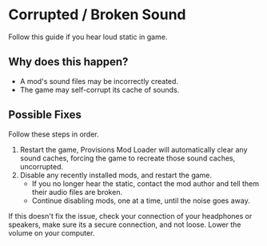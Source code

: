 # Corrupted / Broken Sound
Follow this guide if you hear loud static in game.

## Why does this happen?
- A mod's sound files may be incorrectly created.
- The game may self-corrupt its cache of sounds.

## Possible Fixes
Follow these steps in order.
1. Restart the game, Provisions Mod Loader will automatically clear any sound caches, forcing the game to recreate those sound caches, uncorrupted.
2. Disable any recently installed mods, and restart the game.
	- If you no longer hear the static, contact the mod author and tell them their audio files are broken.
	- Continue disabling mods, one at a time, until the noise goes away.

If this doesn't fix the issue, check your connection of your headphones or speakers, make sure its a secure connection, and not loose.
Lower the volume on your computer.